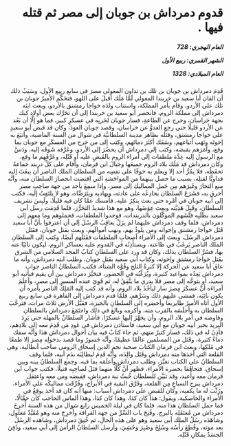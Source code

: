 <h1 dir="rtl">قدوم دمرداش بن جوبان إلى مصر ثم قتله فيها .</h1>

<h5 dir="rtl">العام الهجري:  728

الشهر القمري: ربيع الأول

العام الميلادي: 1328</h5>

<p dir="rtl">قَدِمَ دمرداش بن جوبان بن تلك بن تداون المغولي مصرَ في سابع ربيع الأول، وسَبَبُ ذلك أن القان أبا سعيد بن خربندا المغولي لَمَّا مَلَك أقبلَ على اللهو، فتحَكَّم الأميرُ جوبان بن تلك على الأردو، وقام بأمر المملكة، واستناب ولدَه خواجا رمشتق بالأردو، وبعث ابنَه دمرداش إلى مملكة الروم، فانحصر أبو سعيد بن خربندا إلى أن تحَرَّك بعض أولاد كبك بجهة خراسان، وخرج عن الطاعةِ، فسار جوبان لحَربِه في عسكرٍ كبير، فما هو إلَّا أن بَعُد عن الأردو قليلًا حتى رجع العدوُّ عن خراسان، وقصد جوبان العودَ، وكان قد قبض أبو سعيدٍ على خواجا رمشتق، وقتَلَه بظاهر مدينة السلطانيَّة في شوال من السنة الماضية، وأتبَعَ به إخوتَه ونَهَب أتباعهم، وسَفَك أكثَرَ دمائهم، وكتب إلى من خرج من العسكَرِ مع جوبان بما وقع، وأمَرَهم بقبضه، وكتب إلى دمرداش أن يحضُرَ إلى الأردو، وعَرَّفه شَوقَه إليه، ودَسَّ مع الرسول إليه عِدَّة ملطفات إلى أمراء الروم بالقَبضِ عليه أو قَتْلِه، وعَرَّفَهم ما وقع، وكان دمرداش قد مَلَك بلاد الروم جميعَها وجبالَ ابن قرمان، وأقام على كلِّ دربند جماعةً تحفَظُه، فلا يمُرُّ أحد إلا ويعلم به خوفًا على نفسِه من السلطان الملك الناصر أن يبعَثَ إليه فداويًّا لقتلِه، بسبب ما حصل بينهما من المواحَشةِ التي اقتضت انحصارَ السلطان منه، وأنَّه منع التجارَ وغَيرَهم مِن حَملِ المماليكِ إلى مصر، وإذا سمِعَ بأحد من جهة صاحِبِ مصر أخرق به، فشَرَعَ السلطان يخادِعُه على عادته، ويهاديه ويتَرَضَّاه، وهو لا يلتَفِتُ إليه، فكتب إلى أبيه جوبان في أمْرِه حتى بعث ينكِرُ عليه، فأمسك عمَّا كان فيه قليلًا، ولَبِسَ تشريف السلطان، وقَبِلَ هَدِيَّته وبعث عِوَضَها، وهو مع هذا شديدُ التحَرُّز، فلما قَدِمَت رسل أبي سعيد بطَلَبِه فتَّشَهم الموكَّلون بالدربندات، فوجدوا الملطفات، فحملوهم وما معهم إلى دمرداش، فلما وقف دمرداش عليهما لم يزَلْ يعاقِبُ الرسُلَ إلى أن اعترفوا بأنَّ أبا سعيد قَتَل خواجا رمشتق وإخواته ومن يلوذُ بهم، ونهب أموالَهم، وبعث بقتل جوبان، فقَتَل دمرداش الرسُلَ، وبعث إلى الأمراء أصحابِ الملطفات فقَتَلَهم أيضًا، وكتب إلى السلطانِ الملك الناصر يَرغَبُ في طاعته، ويستأذِنُه في القدوم عليه بعساكر الروم، ليكون نائبًا عنه بها، فسُرَّ السلطان بذلك، وكان قد ورد على السلطانِ كتابُ المجد السلامي من الشرق بقَتلِ خواجا رمشتق وإخوته، وكتاب أبي سعيد بقَتلِ جوبان، وطلب ابنه دمرداش، وأنه ما عاق أبا سعيد عن الحركة إلا كثرةُ الثلج وقُوَّة الشتاء، فكتب السلطانُ الناصر جواب دمرداش يَعِدُه بمواعيد كثيرة، ويُرَغِّبُه في الحضور، فتحَيَّرَ دمرداش بين أن يقيم فيأتيه أبو سعيد، أو يتوجَّه إلى مصر فلا يدري ما يتَّفِقُ له، ثم قَوِيَ عنده المسير إلى مصر، وأعلَمَ أمراءَه أنَّ عسكَرَ مِصرَ سار ليأخُذَ بلاد الروم، وأنه قد كتب إليه المَلِكُ الناصر يأمره أن يكون نائِبَه، فمشى عليهم ذلك وسَرَّهم، فلمَّا قدم دمرداش إلى القاهرة في سابع ربيع الأول أتاه الأميرُ طايربغا وأحضره إلى السلطانِ بالجيزة، فقَبَّل الأرض ثلاثَ مرات، فترحَّبَ السلطان به وأجلَسَه بالقرب منه، وأكرمه وبالغ في ذلك واجتَمَعَ دمرداش بالسلطانِ وفاوضه في أمرِ بلاد الروم، وأن يجهِّزَ إليها عسكرًا، فأشار السلطانُ بالمهلة حتى يَرِدَ البريد بخبر أبيه جوبان مع أبي سعيد، فاستأذن دمرداش في عَودِ مَن قَدِمَ معه إلى بلادِهم، فأذِنَ له في ذلك، فسار كثيرٌ منهم، ثم جاء كتابٌ فيه بيان أحوال دمرداش هذا وأنَّه سفك دماءً كثيرة، وقَتَل من المسلمين عالَمًا عظيمًا، وأنَّه جَسورٌ وما قصد بدخولِه مِصرَ إلا طمعًا في مُلكِها، وبعث ابن قرمان الكتابَ صحبة نجم الدين إسحاق الرومي صاحب أنطالية، وهي القلعة التي أخذها منه دمرداش وقَتَل والِدَه، وأنَّه قَدِمَ ليطالِبَه بدَمِ أبيه، فلما وقف السلطانُ على الكتاب تغيَّرَ، وطلب دمرداش وأعلَمَه بما فيه، وجمع السلطانُ بينه وبين إسحاق، فتحاقَقا بحضرة الأمراء، فظهر أنَّ كُلًّا منهما قتَلَ لصاحِبِه قتيلًا، فكتب جواب ابن قرمان معه وأُعيد، وقد تبَيَّن للسلطان خُبثُ نية دمرداش، فقبضه ومن معه واعتقل دمرداش ببرج السباعِ مِن القلعة، وفَرَّق البقية في الأبراج، وفُرِّقَت مماليكُه على الأمراء، ورُتِّبَ له ما يكفيه، وكان للقبضِ على دمرداش أسباب: منها أنه كان قد أخذ يوقِعُ في الأمراء والخاصكية، ويقول: هذا كان كذا، وهذا كان كذا، وهذا ألماس الحاجب كان حمَّالًا، فما حمل السلطان هذا منه، فلما كان في ليلة الخميس رابع شوال من هذه السنة أُخرِجَ دمرداش من مُعتَقَلِه بالبرج، وفُتِحَ باب السِّرِّ من جهة القرافة وأُخرِجَ منه وهو مُقَيَّدٌ مَغلول، وشاهَدَه رسُلُ الملك أبي سعيد وهو على هذه الحالِ، ثم خُنِقَ دمرداش، وشاهده الرسُلُ بعد موته، وقُطِعَ رأسُه وسُلِخَ وصُبِرَ وحُشِيَ، وأرسل السلطانُ الرأسَ إلى أبي سعيد، ودُفِنَ الجسَدُ بمكانِ قَتْلِه.</p></br>
